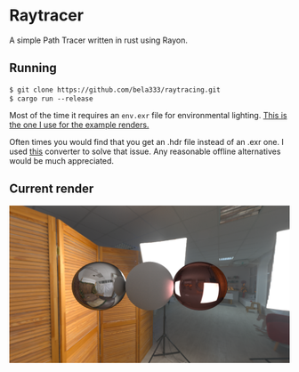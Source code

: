 # Raytracer
A simple Path Tracer written in rust using Rayon.

## Running
```
$ git clone https://github.com/bela333/raytracing.git
$ cargo run --release
```

Most of the time it requires an `env.exr` file for environmental lighting.
[This is the one I use for the example renders.](https://hdrihaven.com/hdri/?h=christmas_photo_studio_02 "This is the one I use for the example renders")

Often times you would find that you get an .hdr file instead of an .exr one.
I used [this](https://convertio.co/hdr-exr/) converter to solve that issue. Any reasonable offline alternatives would be much appreciated.

## Current render
![Current render](/image.png)